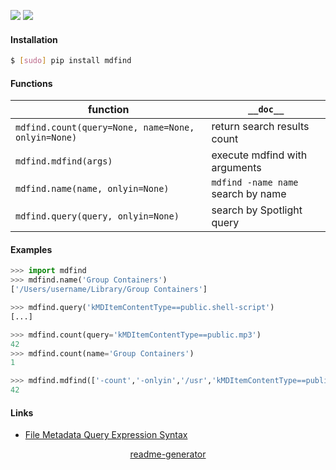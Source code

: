 <!--
https://pypi.org/project/readme-generator/
-->

[![](https://img.shields.io/badge/OS-MacOS-blue.svg?longCache=True)]()
[![](https://img.shields.io/pypi/pyversions/mdfind.svg?longCache=True)](https://pypi.org/project/mdfind/)

#### Installation
```bash
$ [sudo] pip install mdfind
```

#### Functions
function|`__doc__`
-|-
`mdfind.count(query=None, name=None, onlyin=None)` |return search results count
`mdfind.mdfind(args)` |execute mdfind with arguments
`mdfind.name(name, onlyin=None)` |`mdfind -name name` search by name
`mdfind.query(query, onlyin=None)` |search by Spotlight query

#### Examples
```python
>>> import mdfind
>>> mdfind.name('Group Containers')
['/Users/username/Library/Group Containers']
```

```python
>>> mdfind.query('kMDItemContentType==public.shell-script')
[...]
```

```python
>>> mdfind.count(query='kMDItemContentType==public.mp3')
42
>>> mdfind.count(name='Group Containers')
1
```

```python
>>> mdfind.mdfind(['-count','-onlyin','/usr','kMDItemContentType==public.shell-script'])
42
```

#### Links
+   [File Metadata Query Expression Syntax](https://developer.apple.com/library/archive/documentation/Carbon/Conceptual/SpotlightQuery/Concepts/QueryFormat.html)

<p align="center">
    <a href="https://pypi.org/project/readme-generator/">readme-generator</a>
</p>